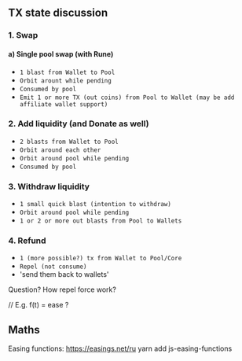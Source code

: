 ## TX state discussion

### 1. Swap
#### a) Single pool swap (with Rune)

- `1 blast from Wallet to Pool`
- `Orbit arount while pending`
- `Consumed by pool`
- `Emit 1 or more TX (out coins) from Pool to Wallet (may be add affiliate wallet support)`

### 2. Add liquidity (and Donate as well)

- `2 blasts from Wallet to Pool`
- `Orbit around each other`
- `Orbit around pool while pending`
- `Consumed by pool`

### 3. Withdraw liquidity

- `1 small quick blast (intention to withdraw)`
- `Orbit around pool while pending`
- `1 or 2 or more out blasts from Pool to Wallets`

### 4. Refund

- `1 (more possible?) tx from Wallet to Pool/Core`
- `Repel (not consume)`
- 'send them back to wallets'

Question?
How repel force work?

// E.g. f(t) = ease ?

## Maths

Easing functions: https://easings.net/ru
yarn add js-easing-functions